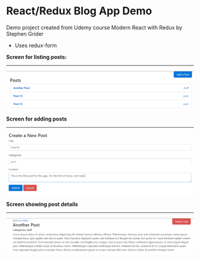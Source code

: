# React/Redux Blog App Demo

Demo project created from Udemy course Modern React with Redux by Stephen Grider

*  Uses redux-form

**Screen for listing posts:**
*** 

![PostList](PostList.png)

**Screen for adding posts**
***

![CreateNewPost](CreateNewPost.png)

**Screen showing post details**
***

![PostDetail](PostDetail.png)



